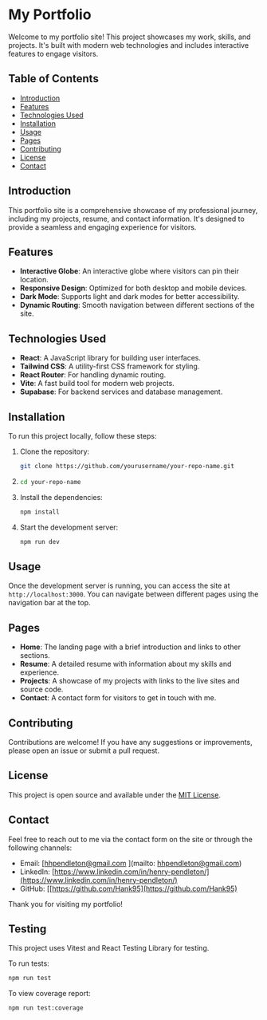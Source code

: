 # My Portfolio

Welcome to my portfolio site! This project showcases my work, skills, and projects. It's built with modern web technologies and includes interactive features to engage visitors.

## Table of Contents

- [Introduction](#introduction)
- [Features](#features)
- [Technologies Used](#technologies-used)
- [Installation](#installation)
- [Usage](#usage)
- [Pages](#pages)
- [Contributing](#contributing)
- [License](#license)
- [Contact](#contact)

## Introduction

This portfolio site is a comprehensive showcase of my professional journey, including my projects, resume, and contact information. It's designed to provide a seamless and engaging experience for visitors.

## Features

- **Interactive Globe**: An interactive globe where visitors can pin their location.
- **Responsive Design**: Optimized for both desktop and mobile devices.
- **Dark Mode**: Supports light and dark modes for better accessibility.
- **Dynamic Routing**: Smooth navigation between different sections of the site.

## Technologies Used

- **React**: A JavaScript library for building user interfaces.
- **Tailwind CSS**: A utility-first CSS framework for styling.
- **React Router**: For handling dynamic routing.
- **Vite**: A fast build tool for modern web projects.
- **Supabase**: For backend services and database management.

## Installation

To run this project locally, follow these steps:

1. Clone the repository:

   ```sh
   git clone https://github.com/yourusername/your-repo-name.git

   ```

2. ```sh
   cd your-repo-name
   ```
3. Install the dependencies:
   ```sh
   npm install
   ```
4. Start the development server:
   ```sh
   npm run dev
   ```

## Usage

Once the development server is running, you can access the site at
`http://localhost:3000`. You can navigate between different pages using the
navigation bar at the top.

## Pages

- **Home**: The landing page with a brief introduction and links to other sections.
- **Resume**: A detailed resume with information about my skills and experience.
- **Projects**: A showcase of my projects with links to the live sites and source code.
- **Contact**: A contact form for visitors to get in touch with me.

## Contributing

Contributions are welcome! If you have any suggestions or improvements, please open an issue or submit a pull request.

## License

This project is open source and available under the [MIT License](LICENSE).

## Contact

Feel free to reach out to me via the contact form on the site or through the following channels:

- Email: [hhpendleton@gmail.com ](mailto: hhpendleton@gmail.com)
- LinkedIn: [https://www.linkedin.com/in/henry-pendleton/](https://www.linkedin.com/in/henry-pendleton/)
- GitHub: [[https://github.com/Hank95](https://github.com/Hank95)

Thank you for visiting my portfolio!

## Testing

This project uses Vitest and React Testing Library for testing.

To run tests:
```sh
npm run test
```

To view coverage report:
```sh
npm run test:coverage
```
